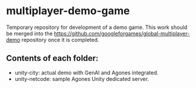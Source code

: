 # multiplayer-demo-game
Temporary repository for development of a demo game. This work should be merged into the https://github.com/googleforgames/global-multiplayer-demo repository once it is completed. 

## Contents of each folder:
- unity-city: actual demo with GenAI and Agones integrated.
- unity-netcode: sample Agones Unity dedicated server.
